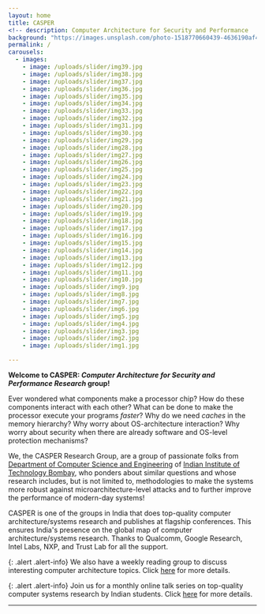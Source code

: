 ```yaml
---
layout: home
title: CASPER 
<!-- description: Computer Architecture for Security and Performance   -->
background: "https://images.unsplash.com/photo-1518770660439-4636190af475?ixlib=rb-4.0.3&ixid=M3wxMjA3fDB8MHxwaG90by1wYWdlfHx8fGVufDB8fHx8fA%3D%3D&auto=format&fit=crop&w=1770&q=80"
permalink: /
carousels:
  - images: 
    - image: /uploads/slider/img39.jpg
    - image: /uploads/slider/img38.jpg
    - image: /uploads/slider/img37.jpg
    - image: /uploads/slider/img36.jpg
    - image: /uploads/slider/img35.jpg
    - image: /uploads/slider/img34.jpg
    - image: /uploads/slider/img33.jpg
    - image: /uploads/slider/img32.jpg
    - image: /uploads/slider/img31.jpg
    - image: /uploads/slider/img30.jpg
    - image: /uploads/slider/img29.jpg
    - image: /uploads/slider/img28.jpg
    - image: /uploads/slider/img27.jpg
    - image: /uploads/slider/img26.jpg
    - image: /uploads/slider/img25.jpg
    - image: /uploads/slider/img24.jpg
    - image: /uploads/slider/img23.jpg
    - image: /uploads/slider/img22.jpg
    - image: /uploads/slider/img21.jpg
    - image: /uploads/slider/img20.jpg
    - image: /uploads/slider/img19.jpg
    - image: /uploads/slider/img18.jpg
    - image: /uploads/slider/img17.jpg
    - image: /uploads/slider/img16.jpg
    - image: /uploads/slider/img15.jpg
    - image: /uploads/slider/img14.jpg
    - image: /uploads/slider/img13.jpg
    - image: /uploads/slider/img12.jpg
    - image: /uploads/slider/img11.jpg
    - image: /uploads/slider/img10.jpg
    - image: /uploads/slider/img9.jpg
    - image: /uploads/slider/img8.jpg
    - image: /uploads/slider/img7.jpg
    - image: /uploads/slider/img6.jpg
    - image: /uploads/slider/img5.jpg
    - image: /uploads/slider/img4.jpg
    - image: /uploads/slider/img3.jpg
    - image: /uploads/slider/img2.jpg
    - image: /uploads/slider/img1.jpg

---
```




<!-- {: .alert .alert-info} -->
**Welcome to CASPER: *Computer Architecture for Security and Performance Research* group!** 

Ever wondered what components make a processor chip? How do these components interact with each other? What can be done to make the processor execute your programs *faster*? Why do we need *caches* in the memory hierarchy? Why worry about OS-architecture interaction? Why worry about security when there are already software and OS-level protection mechanisms? 

We, the CASPER Research Group, are a group of passionate folks from [Department of Computer Science and Engineering](https://www.cse.iitb.ac.in) of [Indian Institute of Technology Bombay](https://www.iitb.ac.in), who ponders about similar questions and whose research includes, but is not limited to, methodologies to make the systems more robust against microarchitecture-level attacks and to further improve the performance of modern-day systems! 


<!--We have a [CASPER reading group (CASPERG)](https://docs.google.com/spreadsheets/d/e/2PACX-1vSiRqCAlb2PSE9YKY3j2NWGiQ17ywFUNLiQHvSGqc0Pv6pxA9qQT2wS_VC78OJVzaP0hLuhBPOs36Zd/pubhtml) where we present/debate/brainstorm about recent research papers related computer architecture for security and performance.  -->

CASPER is one of the groups in India that does top-quality computer architecture/systems research and publishes at flagship conferences. This ensures India's presence on the global map of computer architecture/systems research. Thanks to Qualcomm, Google Research, Intel Labs, NXP, and Trust Lab for all the support. 

{: .alert .alert-info}
We also have a weekly reading group to discuss interesting computer architecture topics. Click [here](https://casper-reading-group.carrd.co/#) for more details. 

{: .alert .alert-info}
Join us for a monthly online talk series on top-quality computer systems research by Indian students. Click [here](https://www.cse.iitb.ac.in/~biswa/systalksind.html) for more details. 

---


